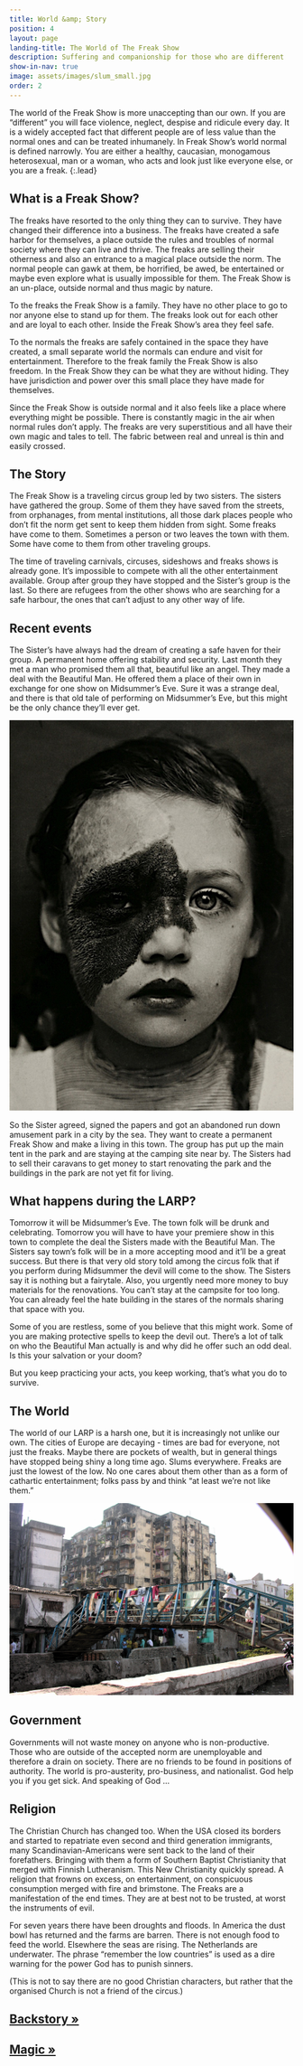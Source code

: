 ```yaml
---
title: World &amp; Story
position: 4
layout: page
landing-title: The World of The Freak Show
description: Suffering and companionship for those who are different
show-in-nav: true
image: assets/images/slum_small.jpg
order: 2
---
```


The world of the Freak Show is more unaccepting than our own. If you are “different” you will  face violence, neglect, despise and ridicule every day. It is a widely accepted fact that different people are of less value than the normal ones and can be treated inhumanely. In Freak Show’s world normal is defined narrowly. You are either a healthy, caucasian, monogamous heterosexual, man or a woman, who acts and look just like everyone else, or you are a freak.
{:.lead}

<div class="row">
<div class="6u 12u(small)" markdown="1">

## What is a Freak Show?

The freaks have resorted to the only thing they can to survive. They have changed their difference into a business. The freaks have created a safe harbor for themselves, a place outside the rules and troubles of normal society where they can live and thrive. The freaks are selling their otherness and also an entrance to a magical place outside the norm. The normal people can gawk at them, be horrified, be awed, be entertained or maybe even explore what is usually impossible for them. The Freak Show is an un-place, outside normal and thus magic by nature.

To the freaks the Freak Show is a family. They have no other place to go to nor anyone else to stand up for them. The freaks look out for each other and are loyal to each other. Inside the Freak Show’s area they feel safe.

To the normals the freaks are safely contained in the space they have created, a small separate world the normals can endure and visit for entertainment. Therefore to the freak family the Freak Show is also freedom. In the Freak Show they can be what they are without hiding. They have jurisdiction and power over this small place they have made for themselves.

Since the Freak Show is outside normal and it also feels like a place where everything might be possible. There is constantly magic in the air when normal rules don’t apply. The freaks are very superstitious and all have their own magic and tales to tell. The fabric between real and unreal is thin and easily crossed.

## The Story

The Freak Show is a traveling circus group led by two sisters. The sisters have gathered the group. Some of them they have saved from the streets, from orphanages, from mental institutions, all those dark places people who don’t fit the norm get sent to keep them hidden from sight. Some freaks have come to them. Sometimes a person or two leaves the town with them. Some have come to them from other traveling groups.


The time of traveling carnivals, circuses, sideshows and freaks shows is already gone. It’s impossible to compete with all the other entertainment available. Group after group they have stopped and the Sister’s group is the last. So there are refugees from the other shows who are searching for a safe harbour, the ones that can’t adjust to any other way of life.

## Recent events

The Sister’s have always had the dream of creating a safe haven for their group. A permanent home offering stability and security. Last month they met a man who promised them all that, beautiful like an angel. They made a deal with the Beautiful Man. He offered them a place of their own in exchange for one show on Midsummer’s Eve. Sure it was a strange deal, and there is that old tale of performing on Midsummer’s Eve, but this might be the only chance they’ll ever get.

<img class="image right" src="assets/images/krop2.jpg" alt=""/>

So the Sister agreed, signed the papers and got an abandoned run down amusement park in a city by the sea. They want to create a permanent Freak Show and make a living in this town. The group has put up the main tent in the park and are staying at the camping site near by. The Sisters had to sell their caravans to get money to start renovating the park and the buildings in the park are not yet fit for living.


## What happens during the LARP?

Tomorrow it will be Midsummer’s Eve. The town folk will be drunk and celebrating. Tomorrow you will have to have your premiere show in this town to complete the deal the Sisters made with the Beautiful Man. The Sisters say town’s folk will be in a more accepting mood and it’ll be a great success. But there is that very old story told among the circus folk that if you perform during Midsummer the devil will come to the show. The Sisters say it is nothing but a fairytale. Also, you urgently need more money to buy materials for the renovations. You can’t stay at the campsite for too long. You can already feel the hate building in the stares of the normals sharing that space with you.

Some of you are restless, some of you believe that this might work. Some of you are making protective spells to keep the devil out. There’s a lot of talk on who the Beautiful Man actually is and why did he offer such an odd deal. Is this your salvation or your doom?

But you keep practicing your acts, you keep working, that’s what you do to survive.


</div>

<div class="6u 12u(small)" markdown="1">

## The World

The world of our LARP is a harsh one, but it is increasingly not unlike our own.  The cities of Europe are decaying - times are bad for everyone, not just the freaks. Maybe there are pockets of wealth, but in general things have stopped being shiny a long time ago. Slums everywhere. Freaks are just the lowest of the low.  No one cares about them other than as a form of cathartic entertainment; folks pass by and think “at least we’re not like them.”

<img  class="image fit" src="assets/images/slum.jpg" alt=""/>

## Government

Governments will not waste money on anyone who is non-productive.  Those who are outside of the accepted norm are unemployable and therefore a drain on society.  There are no friends to be found in positions of authority. The world is pro-austerity, pro-business, and nationalist. God help you if you get sick. And speaking of God ...

## Religion

The Christian Church has changed too.  When the USA closed its borders and started to repatriate even second and third generation immigrants, many Scandinavian-Americans were sent back to the land of their forefathers.  Bringing with them a form of Southern Baptist Christianity that merged with Finnish Lutheranism.  This New Christianity quickly spread.  A religion that frowns on excess, on entertainment, on conspicuous consumption merged with fire and brimstone.  The Freaks are a manifestation of the end times.  They are at best not to be trusted, at worst the instruments of evil.

For seven years there have been droughts and floods.  In America the dust bowl has returned and the farms are barren.  There is not enough food to feed the world.  Elsewhere the seas are rising.  The Netherlands are underwater.  The phrase “remember the low countries” is used as a dire warning for the power God has to punish sinners.

(This is not to say there are no good Christian characters, but rather that the organised Church is not a friend of the circus.)

## <a href="/backstory.html">Backstory &raquo;</a>
## <a href="/magic.html">Magic &raquo;</a>

</div>
</div>

